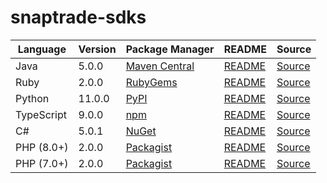# snaptrade-sdks

|Language|Version|Package Manager|README|Source|
|-|-|-|-|-|
|Java|5.0.0|[Maven Central](https://central.sonatype.com/artifact/com.konfigthis/snaptrade-java-sdk/5.0.0)|[README](https://github.com/passiv/snaptrade-sdks/tree/master/sdks/java#readme)|[Source](https://github.com/passiv/snaptrade-sdks/tree/master/sdks/java)|
|Ruby|2.0.0|[RubyGems](https://rubygems.org/gems/snaptrade/versions/2.0.0)|[README](https://github.com/passiv/snaptrade-sdks/tree/master/sdks/ruby#readme)|[Source](https://github.com/passiv/snaptrade-sdks/tree/master/sdks/ruby)|
|Python|11.0.0|[PyPI](https://pypi.org/project/snaptrade-python-sdk/11.0.0)|[README](https://github.com/passiv/snaptrade-sdks/tree/master/sdks/python#readme)|[Source](https://github.com/passiv/snaptrade-sdks/tree/master/sdks/python)|
|TypeScript|9.0.0|[npm](https://www.npmjs.com/package/snaptrade-typescript-sdk/v/9.0.0)|[README](https://github.com/passiv/snaptrade-sdks/tree/master/sdks/typescript#readme)|[Source](https://github.com/passiv/snaptrade-sdks/tree/master/sdks/typescript)|
|C#|5.0.1|[NuGet](https://nuget.org/packages/SnapTrade.Net/5.0.1)|[README](https://github.com/passiv/snaptrade-sdks/tree/master/sdks/csharp#readme)|[Source](https://github.com/passiv/snaptrade-sdks/tree/master/sdks/csharp)|
|PHP (8.0+)|2.0.0|[Packagist](https://packagist.org/packages/konfig/snaptrade-php-sdk#2.0.0)|[README](https://github.com/passiv/snaptrade-php-sdk#readme)|[Source](https://github.com/passiv/snaptrade-php-sdk)|
|PHP (7.0+)|2.0.0|[Packagist](https://packagist.org/packages/konfig/snaptrade-php-7-sdk#2.0.0)|[README](https://github.com/passiv/snaptrade-php-7-sdk#readme)|[Source](https://github.com/passiv/snaptrade-php-7-sdk)|